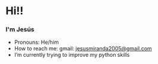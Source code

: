 # Hi!!
### I'm Jesús

- Pronouns: He/him
- How to reach me: gmail: jesusmiranda2005@gmail.com
- I’m currently trying to improve my python skills

<!---
jesus3322/jesus3322 is a ✨ special ✨ repository because its `README.md` (this file) appears on your GitHub profile.
You can click the Preview link to take a look at your changes.
--->
